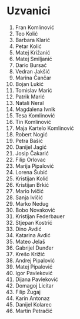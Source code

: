 # Uzvanici

1. Fran Komlinović
2. Teo Kolić
3. Barbara Klarić
4. Petar Kolić
5. Matej Križanić
6. Matej Smiljanić
7. Dario Bursać
8. Vedran Jakšić
9. Marina Čančar
10. Bojan Lukić
11. Tomislav Marić
12. Patrik Marić
13. Natali Neral
14. Magdalena Ivnik
15. Tesa Komlinović
16. Tin Komlinović
17. Maja Kartelo Komlinović
18. Robert Nogić
19. Petra Bašić
20. Danijel Jagić
21. Josip Čakarić
22. Filip Orlovac
23. Marija Pipalović
24. Lorena Šubić
25. Kristijan Kolić
26. Kristijan Brkić
27. Mario Ivičić
28. Sanja Ivičić
29. Marko Nedug
30. Bobo Novaković
31. Kristijan Federbauer
32. Stjepan Kostrić
33. Dino Avdić
34. Katarina Avdić
35. Mateo Jelaš
36. Gabrijel Dunđer
37. Krešo Križić
38. Andrej Pipalović
39. Matej Pipalović
40. Igor Pavleković
41. Dijana Pavleković
42. Domagoj Licitar
43. Filip Žugaj
44. Karin Antonaz
45. Danijel Kolarec
46. Martin Petračić
